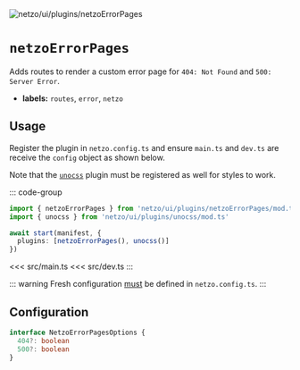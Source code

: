 <img src="https://raw.githubusercontent.com/netzo/netzo/main/assets/plugins/netzoErrorPages.svg" alt="netzo/ui/plugins/netzoErrorPages" class="mb-5 w-75px">

# `netzoErrorPages`

Adds routes to render a custom error page for `404: Not Found` and `500: Server Error`.

- **labels:** `routes`, `error`, `netzo`

## Usage

Register the plugin in `netzo.config.ts` and ensure `main.ts` and `dev.ts` are receive the `config` object as shown below.

Note that the [`unocss`](/docs/netzo/ui/plugins/unocss) plugin must be registered as well for styles to work.

::: code-group
```ts [netzo.config.ts]
import { netzoErrorPages } from 'netzo/ui/plugins/netzoErrorPages/mod.ts'
import { unocss } from 'netzo/ui/plugins/unocss/mod.ts'

await start(manifest, {
  plugins: [netzoErrorPages(), unocss()]
})
```
<<< src/main.ts
<<< src/dev.ts
:::

::: warning Fresh configuration [must](https://fresh.deno.dev/docs/concepts/ahead-of-time-builds#migrating-existing-projects-with-plugins) be defined in `netzo.config.ts`.
:::

## Configuration

```ts
interface NetzoErrorPagesOptions {
  404?: boolean
  500?: boolean
}
```
